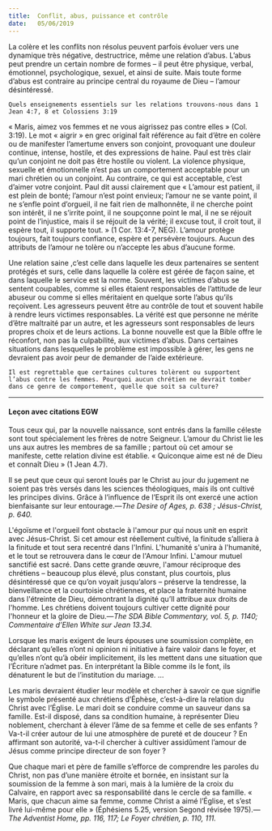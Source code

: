 ```yaml
---
title:  Conflit, abus, puissance et contrôle
date:   05/06/2019
---
```


La colère et les conflits non résolus peuvent parfois évoluer vers une dynamique très négative, destructrice, même une relation d’abus. L’abus peut prendre un certain nombre de formes – il peut être physique, verbal, émotionnel, psychologique, sexuel, et ainsi de suite. Mais toute forme d’abus est contraire au principe central du royaume de Dieu – l’amour désintéressé.

`Quels enseignements essentiels sur les relations trouvons-nous dans 1 Jean 4:7, 8 et Colossiens 3:19`

« Maris, aimez vos femmes et ne vous aigrissez pas contre elles » (Col. 3:19). Le mot « aigrir » en grec original fait référence au fait d’être en colère ou de manifester l’amertume envers son conjoint, provoquant une douleur continue, intense, hostile, et des expressions de haine. Paul est très clair qu’un conjoint ne doit pas être hostile ou violent. La violence physique, sexuelle et émotionnelle n’est pas un comportement acceptable pour un mari chrétien ou un conjoint. Au contraire, ce qui est acceptable, c’est d’aimer votre conjoint. Paul dit aussi clairement que « L’amour est patient, il est plein de bonté; l’amour n’est point envieux; l’amour ne se vante point, il ne s’enfle point d’orgueil, il ne fait rien de malhonnête, il ne cherche point son intérêt, il ne s’irrite point, il ne soupçonne point le mal, il ne se réjouit point de l’injustice, mais il se réjouit de la vérité; il excuse tout, il croit tout, il espère tout, il supporte tout. » (1 Cor. 13:4-7, NEG). L’amour protège toujours, fait toujours confiance, espère et persévère toujours. Aucun des attributs de l’amour ne tolère ou n’accepte les abus d’aucune forme.

Une relation saine ,c’est celle dans laquelle les deux partenaires se sentent protégés et surs, celle dans laquelle la colère est gérée de façon saine, et dans laquelle le service est la norme. Souvent, les victimes d’abus se sentent coupables, comme si elles étaient responsables de l’attitude de leur abuseur ou comme si elles méritaient en quelque sorte l’abus qu’ils reçoivent. Les agresseurs peuvent être au contrôle de tout et souvent habile à rendre leurs victimes responsables. La vérité est que personne ne mérite d’être maltraité par un autre, et les agresseurs sont responsables de leurs propres choix et de leurs actions. La bonne nouvelle est que la Bible offre le réconfort, non pas la culpabilité, aux victimes d’abus. Dans certaines situations dans lesquelles le problème est impossible à gérer, les gens ne devraient pas avoir peur de demander de l’aide extérieure.

`Il est regrettable que certaines cultures tolèrent ou supportent l’abus contre les femmes. Pourquoi aucun chrétien ne devrait tomber dans ce genre de comportement, quelle que soit sa culture?`

---

#### Leçon avec citations EGW

Tous ceux qui, par la nouvelle naissance, sont entrés dans la famille céleste sont tout spécialement les frères de notre Seigneur. L’amour du Christ lie les uns aux autres les membres de sa famille ; partout où cet amour se manifeste, cette relation divine est établie. « Quiconque aime est né de Dieu et connaît Dieu » (1 Jean 4.7).

Il se peut que ceux qui seront loués par le Christ au jour du jugement ne soient pas très versés dans les sciences théologiques, mais ils ont cultivé les principes divins. Grâce à l’influence de l’Esprit ils ont exercé une action bienfaisante sur leur entourage.—_The Desire of Ages, p. 638 ; Jésus-Christ, p. 640._

L'égoïsme et l'orgueil font obstacle à l'amour pur qui nous unit en esprit avec Jésus-Christ. Si cet amour est réellement cultivé, la finitude s’alliera à la finitude et tout sera recentré dans l'Infini. L'humanité s'unira à l'humanité, et le tout se retrouvera dans le cœur de l'Amour Infini. L'amour mutuel sanctifié est sacré. Dans cette grande œuvre, l'amour réciproque des chrétiens – beaucoup plus élevé, plus constant, plus courtois, plus désintéressé que ce qu’on voyait jusqu’alors – préserve la tendresse, la bienveillance et la courtoisie chrétiennes, et place la fraternité humaine dans l'étreinte de Dieu, démontrant la dignité  qu’Il attribue aux droits de l'homme. Les chrétiens doivent toujours cultiver cette dignité pour l'honneur et la gloire de Dieu.—_The SDA Bible Commentary, vol. 5, p. 1140; Commentaire d’Ellen White sur Jean 13.34._

Lorsque les maris exigent de leurs épouses une soumission complète, en déclarant qu’elles n’ont ni opinion ni initiative à faire valoir dans le foyer, et qu’elles n’ont qu’à obéir implicitement, ils les mettent dans une situation que l’Écriture n’admet pas. En interprétant la Bible comme ils le font, ils dénaturent le but de l’institution du mariage. …

Les maris devraient étudier leur modèle et chercher à savoir ce que signifie le symbole présenté aux chrétiens d’Éphèse, c’est-à-dire la relation du Christ avec l’Église. Le mari doit se conduire comme un sauveur dans sa famille. Est-il disposé, dans sa condition humaine, à représenter Dieu noblement, cherchant à élever l’âme de sa femme et celle de ses enfants ? Va-t-il créer autour de lui une atmosphère de pureté et de douceur ? En affirmant son autorité, va-t-il chercher à cultiver assidûment l’amour de Jésus comme principe directeur de son foyer ?

Que chaque mari et père de famille s’efforce de comprendre les paroles du Christ, non pas d’une manière étroite et bornée, en insistant sur la soumission de la femme à son mari, mais à la lumière de la croix du Calvaire, en rapport avec sa responsabilité dans le cercle de sa famille. « Maris, que chacun aime sa femme, comme Christ a aimé l’Église, et s’est livré lui-même pour elle » (Éphésiens 5.25, version Segond révisée 1975).—_The Adventist Home, pp. 116, 117; Le Foyer chrétien, p. 110, 111._